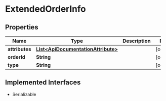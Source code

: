 

# ExtendedOrderInfo


## Properties

| Name | Type | Description | Notes |
|------------ | ------------- | ------------- | -------------|
|**attributes** | [**List&lt;ApiDocumentationAttribute&gt;**](ApiDocumentationAttribute.md) |  |  [optional] |
|**orderId** | **String** |  |  [optional] |
|**type** | **String** |  |  [optional] |


## Implemented Interfaces

* Serializable


